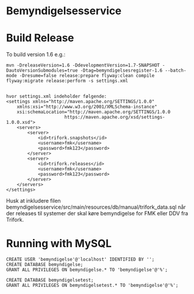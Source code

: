 Bemyndigelsesservice
===

Build Release
===
To build version 1.6 e.g.:

	mvn -DreleaseVersion=1.6 -DdevelopmentVersion=1.7-SNAPSHOT -DautoVersionSubmodules=true -Dtag=bemyndigelsesregister-1.6 --batch-mode -Dresume=false release:prepare flyway:clean compile flyway:migrate release:perform -s settings.xml


	hvor settings.xml indeholder følgende:
	<settings xmlns="http://maven.apache.org/SETTINGS/1.0.0"
    	xmlns:xsi="http://www.w3.org/2001/XMLSchema-instance"
    	xsi:schemaLocation="http://maven.apache.org/SETTINGS/1.0.0
                          https://maven.apache.org/xsd/settings-1.0.0.xsd">
    	<servers>
    		<server>
    			<id>trifork.snapshots</id>
    			<username>fmk</username>
    			<password>fmk123</password>
    		</server>
    		<server>
    			<id>trifork.releases</id>
    			<username>fmk</username>
    			<password>fmk123</password>
    		</server>
    	</servers>
    </settings>


Husk at inkludere filen bemyndigelsesservice/src/main/resources/db/manual/trifork_data.sql når der releases til systemer der skal køre bemyndigelse for FMK eller DDV fra Trifork.

Running with MySQL
===

```
CREATE USER 'bemyndigelse'@'localhost' IDENTIFIED BY '';
CREATE DATABASE bemyndigelse;
GRANT ALL PRIVILEGES ON bemyndigelse.* TO 'bemyndigelse'@'%';

CREATE DATABASE bemyndigelsetest;
GRANT ALL PRIVILEGES ON bemyndigelsetest.* TO 'bemyndigelse'@'%';
```

